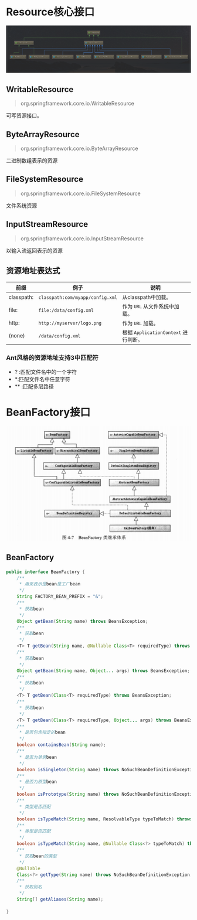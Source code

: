 # Resource核心接口

![1539770039190](spring核心接口.assets/1539770039190.png)



## WritableResource

> org.springframework.core.io.WritableResource

可写资源接口。

## ByteArrayResource

> org.springframework.core.io.ByteArrayResource

二进制数组表示的资源

## FileSystemResource

> org.springframework.core.io.FileSystemResource

文件系统资源

## InputStreamResource

> org.springframework.core.io.InputStreamResource

以输入流返回表示的资源

## 资源地址表达式

| 前缀       | 例子                             | 说明                                 |
| ---------- | -------------------------------- | ------------------------------------ |
| classpath: | `classpath:com/myapp/config.xml` | 从classpath中加载。                  |
| file:      | `file:/data/config.xml`          | 作为 `URL` 从文件系统中加载。        |
| http:      | `http://myserver/logo.png`       | 作为 `URL` 加载。                    |
| (none)     | `/data/config.xml`               | 根据 `ApplicationContext` 进行判断。 |

### Ant风格的资源地址支持3中匹配符

* ? :匹配文件名中的一个字符
* *:匹配文件名中任意字符
* ** :匹配多层路径

# BeanFactory接口

![1539769981791](spring核心接口.assets/1539769981791.png)

## BeanFactory

```java
public interface BeanFactory {
	/**
	 * 用来表示是bean是工厂bean
	 */
	String FACTORY_BEAN_PREFIX = "&";
	/**
	 * 获取bean
	 */
	Object getBean(String name) throws BeansException;
	/**
	 * 获取bean
	 */
	<T> T getBean(String name, @Nullable Class<T> requiredType) throws BeansException;
	/**
	 * 获取bean
	 */
	Object getBean(String name, Object... args) throws BeansException;
	/**
	 * 获取bean
	 */
	<T> T getBean(Class<T> requiredType) throws BeansException;
	/**
	 * 获取bean
	 */
	<T> T getBean(Class<T> requiredType, Object... args) throws BeansException;
	/**
	 * 是否包含指定的bean
	 */
	boolean containsBean(String name);
	/**
	 * 是否为单例bean
	 */
	boolean isSingleton(String name) throws NoSuchBeanDefinitionException;
	/**
	 * 是否为原型bean
	 */
	boolean isPrototype(String name) throws NoSuchBeanDefinitionException;
	/**
	 * 类型是否匹配
	 */
	boolean isTypeMatch(String name, ResolvableType typeToMatch) throws NoSuchBeanDefinitionException;
	/**
	 * 类型是否匹配
	 */
	boolean isTypeMatch(String name, @Nullable Class<?> typeToMatch) throws NoSuchBeanDefinitionException;
	/**
	 * 获取bean的类型
	 */
	@Nullable
	Class<?> getType(String name) throws NoSuchBeanDefinitionException;
	/**
	 * 获取别名
	 */
	String[] getAliases(String name);

}

```

